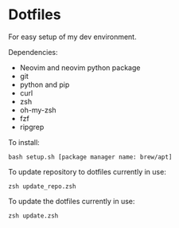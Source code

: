 # Dotfiles

For easy setup of my dev environment.

Dependencies:
 * Neovim and neovim python package
 * git
 * python and pip
 * curl
 * zsh
 * oh-my-zsh
 * fzf
 * ripgrep

To install:
```
bash setup.sh [package manager name: brew/apt]
```

To update repository to dotfiles currently in use:
```
zsh update_repo.zsh
```
To update the dotfiles currently in use:
```
zsh update.zsh
```
